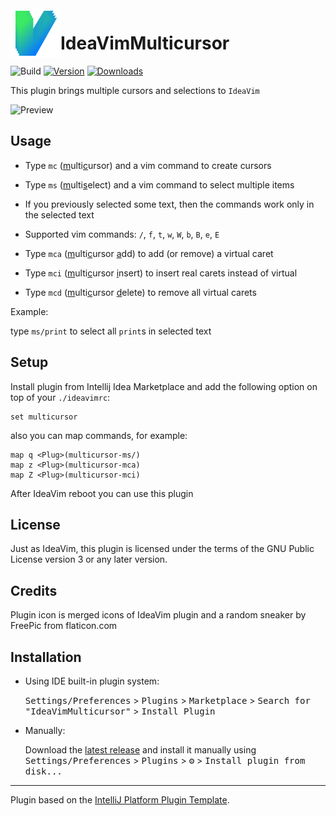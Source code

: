 <img src="src/main/resources/pluginIcon.svg" width="80" height="80" alt="icon" align="left"/>

IdeaVimMulticursor
===
![Build](https://github.com/dankinsoid/IdeaVimMulticursor/workflows/Build/badge.svg)
[![Version](https://img.shields.io/jetbrains/plugin/v/19162-ideavimmulticursor.svg)](https://plusins.jetbrains.com/plugin/19162-ideavimmulticursor)
[![Downloads](https://img.shields.io/jetbrains/plugin/d/19162-ideavimmulticursor.svg)](https://plugins.jetbrains.com/plugin/19162-ideavimmulticursor)

<!-- Plugin description -->
This plugin brings multiple cursors and selections to `IdeaVim`

![Preview](https://github.com/dankinsoid/IdeaVimMulticursor/blob/main/preview.gif?raw=true)

## Usage

- Type `mc` (<ins>m</ins>ulti<ins>c</ins>ursor) and a vim command to create cursors
- Type `ms` (<ins>m</ins>ulti<ins>s</ins>elect) and a vim command to select multiple items
- If you previously selected some text, then the commands work only in the selected text
- Supported vim commands: `/`, `f`, `t`, `w`, `W`, `b`, `B`, `e`, `E`


- Type `mca` (<ins>m</ins>ulti<ins>c</ins>ursor <ins>a</ins>dd) to add (or remove) a virtual caret
- Type `mci` (<ins>m</ins>ulti<ins>c</ins>ursor <ins>i</ins>nsert) to insert real carets instead of virtual
- Type `mcd` (<ins>m</ins>ulti<ins>c</ins>ursor <ins>d</ins>elete) to remove all virtual carets

Example:

type `ms/print` to select all `print`s in selected text

## Setup

Install plugin from Intellij Idea Marketplace and add the following option on top of your `./ideavimrc`:

```
set multicursor
```
also you can map commands, for example: 
```
map q <Plug>(multicursor-ms/)
map z <Plug>(multicursor-mca)
map Z <Plug>(multicursor-mci)
```
After IdeaVim reboot you can use this plugin
<!-- Plugin description end -->

## License

Just as IdeaVim, this plugin is licensed under the terms of the GNU Public License version 3 or any later version.

## Credits

Plugin icon is merged icons of IdeaVim plugin and a random sneaker by FreePic from flaticon.com
## Installation

- Using IDE built-in plugin system:
  
  <kbd>Settings/Preferences</kbd> > <kbd>Plugins</kbd> > <kbd>Marketplace</kbd> > <kbd>Search for "IdeaVimMulticursor"</kbd> >
  <kbd>Install Plugin</kbd>
  
- Manually:

  Download the [latest release](https://github.com/dankinsoid/IdeaVimMulticursor/releases/latest) and install it manually using
  <kbd>Settings/Preferences</kbd> > <kbd>Plugins</kbd> > <kbd>⚙️</kbd> > <kbd>Install plugin from disk...</kbd>


---
Plugin based on the [IntelliJ Platform Plugin Template][template].

[template]: https://github.com/JetBrains/intellij-platform-plugin-template
